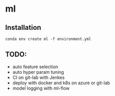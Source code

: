 # ml

## Installation
`conda env create ml -f environment.yml`

## TODO:
- auto feature selection
- auto hyper param tuning
- CI on git-lab with Jenkes
- deploy with docker and k8s on azure or git-lab
- model logging with ml-flow


